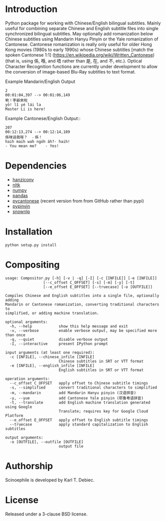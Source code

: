 Introduction
============

Python package for working with Chinese/English bilingual subtitles. Mainly
useful for combining separate Chinese and English subtitle files into single
synchronized bilingual subtitles. May optionally add romanization below Chinese
subtitles using Mandarin Hanyu Pinyin or the Yale romanization of Cantonese.
Cantonese romanization is really only useful for older Hong Kong movies (1980s
to early 1990s) whose Chinese subtitles [match the spoken Cantonese 1:1]
(https://en.wikipedia.org/wiki/Written_Cantonese) (that is, using 係, 喺, and
唔 rather than 是, 在, and 不, etc.). Optical Character Recognition functions
are currently under development to allow the conversion of image-based Blu-Ray
subtitles to text format.

Example Mandarin/English Output
```
2
00:01:04,397 --> 00:01:06,149
喲！李爺來啦
yō! lǐ yé lái la
Master Li is here!
```
Example Cantonese/English Output::
```
207
00:12:13,274 --> 00:12:14,109
係咪话我呀？　﹣係！
haih maih wah ngóh àh?- haih!
- You mean me?    - Yes!
```

Dependencies
============

- [hanziconv](https://github.com/berniey/hanziconv)
- [nltk](https://github.com/nltk/nltk)
- [numpy](https://github.com/numpy/numpy)
- [pandas](https://github.com/pandas-dev/pandas)
- [pycantonese](https://github.com/pycantonese/pycantonese)
  (recent version from from GitHub rather than pypi)
- [pypinyin](https://github.com/mozillazg/python-pinyin)
- [snownlp](https://github.com/isnowfy/snownlp)

Installation
============

`python setup.py install`

Compositing
===========

```
usage: Compositor.py [-h] [-v | -q] [-I] [-c [INFILE]] [-e [INFILE]]
                 [--c_offset C_OFFSET] [-s] [-m] [-y] [-t]
                 [--e_offset E_OFFSET] [--truecase] [-o [OUTFILE]]

Compiles Chinese and English subtitles into a single file, optionally adding
Mandarin or Cantonese romanization, converting traditional characters to
simplified, or adding machine translation.

optional arguments:
  -h, --help            show this help message and exit
  -v, --verbose         enable verbose output, may be specified more than once
  -q, --quiet           disable verbose output
  -I, --interactive     present IPython prompt

input arguments (at least one required):
  -c [INFILE], --chinese_infile [INFILE]
                        Chinese subtitles in SRT or VTT format
  -e [INFILE], --english_infile [INFILE]
                        English subtitles in SRT or VTT format

operation arguments:
  --c_offset C_OFFSET   apply offset to Chinese subtitle timings
  -s, --simplified      convert traditional characters to simplified
  -m, --mandarin        add Mandarin Hanyu pinyin (汉语拼音)
  -y, --yue             add Cantonese Yale pinyin (耶鲁粤语拼音)
  -t, --translate       add English machine translation generated using Google
                        Translate; requires key for Google Cloud Platform
  --e_offset E_OFFSET   apply offset to English subtitle timings
  --truecase            apply standard capitalization to English subtitles

output arguments:
  -o [OUTFILE], --outfile [OUTFILE]
                        output file
```

Authorship
==========

Scinoephile is developed by Karl T. Debiec.

License
=======

Released under a 3-clause BSD license.
